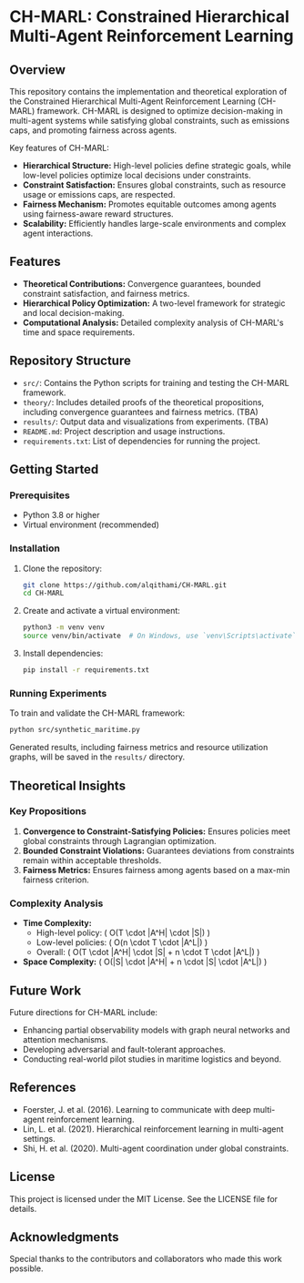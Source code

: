 # CH-MARL: Constrained Hierarchical Multi-Agent Reinforcement Learning

## Overview
This repository contains the implementation and theoretical exploration of the Constrained Hierarchical Multi-Agent Reinforcement Learning (CH-MARL) framework. CH-MARL is designed to optimize decision-making in multi-agent systems while satisfying global constraints, such as emissions caps, and promoting fairness across agents.

Key features of CH-MARL:
- **Hierarchical Structure:** High-level policies define strategic goals, while low-level policies optimize local decisions under constraints.
- **Constraint Satisfaction:** Ensures global constraints, such as resource usage or emissions caps, are respected.
- **Fairness Mechanism:** Promotes equitable outcomes among agents using fairness-aware reward structures.
- **Scalability:** Efficiently handles large-scale environments and complex agent interactions.

## Features
- **Theoretical Contributions:** Convergence guarantees, bounded constraint satisfaction, and fairness metrics.
- **Hierarchical Policy Optimization:** A two-level framework for strategic and local decision-making.
- **Computational Analysis:** Detailed complexity analysis of CH-MARL's time and space requirements.

## Repository Structure
- `src/`: Contains the Python scripts for training and testing the CH-MARL framework.
- `theory/`: Includes detailed proofs of the theoretical propositions, including convergence guarantees and fairness metrics. (TBA)
- `results/`: Output data and visualizations from experiments. (TBA)
- `README.md`: Project description and usage instructions.
- `requirements.txt`: List of dependencies for running the project.

## Getting Started
### Prerequisites
- Python 3.8 or higher
- Virtual environment (recommended)

### Installation
1. Clone the repository:
   ```bash
   git clone https://github.com/alqithami/CH-MARL.git
   cd CH-MARL
   ```
2. Create and activate a virtual environment:
   ```bash
   python3 -m venv venv
   source venv/bin/activate  # On Windows, use `venv\Scripts\activate`
   ```
3. Install dependencies:
   ```bash
   pip install -r requirements.txt
   ```

### Running Experiments
To train and validate the CH-MARL framework:
```bash
python src/synthetic_maritime.py
```
Generated results, including fairness metrics and resource utilization graphs, will be saved in the `results/` directory.

## Theoretical Insights
### Key Propositions
1. **Convergence to Constraint-Satisfying Policies:** Ensures policies meet global constraints through Lagrangian optimization.
2. **Bounded Constraint Violations:** Guarantees deviations from constraints remain within acceptable thresholds.
3. **Fairness Metrics:** Ensures fairness among agents based on a max-min fairness criterion.

### Complexity Analysis
- **Time Complexity:**
  - High-level policy: \( O(T \cdot |A^H| \cdot |S|) \)
  - Low-level policies: \( O(n \cdot T \cdot |A^L|) \)
  - Overall: \( O(T \cdot |A^H| \cdot |S| + n \cdot T \cdot |A^L|) \)
- **Space Complexity:** \( O(|S| \cdot |A^H| + n \cdot |S| \cdot |A^L|) \)

## Future Work
Future directions for CH-MARL include:
- Enhancing partial observability models with graph neural networks and attention mechanisms.
- Developing adversarial and fault-tolerant approaches.
- Conducting real-world pilot studies in maritime logistics and beyond.

## References
- Foerster, J. et al. (2016). Learning to communicate with deep multi-agent reinforcement learning.
- Lin, L. et al. (2021). Hierarchical reinforcement learning in multi-agent settings.
- Shi, H. et al. (2020). Multi-agent coordination under global constraints.

## License
This project is licensed under the MIT License. See the LICENSE file for details.

## Acknowledgments
Special thanks to the contributors and collaborators who made this work possible.
